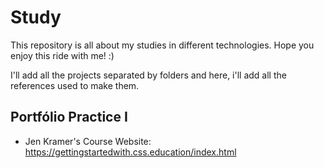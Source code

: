 # Study
This repository is all about my studies in different technologies. Hope you enjoy this ride with me! :) 

I'll add all the projects separated by folders and here, i'll add all the references used to make them.

## Portfólio Practice I </h3>

* Jen Kramer's Course Website: https://gettingstartedwith.css.education/index.html
